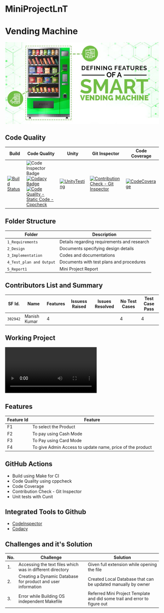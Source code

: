 # MiniProjectLnT

# Vending Machine
![VM](https://github.com/manish04-mu/MiniProjectLnT/blob/main/1_Requirements/VendingMachine.jpg)

## Code Quality
| Build                | Code Quality | Unity | Git Inspector | Code Coverage |
| -------------------- | ------------ | ------| ------------- | ------------- |
[![Build Status](https://github.com/manish04-mu/MiniProjectLnT/actions/workflows/c_build.yml/badge.svg)](https://github.com/manish04-mu/MiniProjectLnT/actions/workflows/c_build.yml) |![Code Inspector Badge](https://www.code-inspector.com/project/24906/score/svg) <br> [![Codacy Badge](https://api.codacy.com/project/badge/Grade/9a09ea0296474c01b3ad9a8cb54d4379)](https://app.codacy.com/gh/manish04-mu/MiniProjectLnT?utm_source=github.com&utm_medium=referral&utm_content=manish04-mu/MiniProjectLnT&utm_campaign=Badge_Grade_Settings) <br> [![Code Quality - Static Code - Cppcheck](https://github.com/manish04-mu/MiniProjectLnT/actions/workflows/cppcheck.yml/badge.svg)](https://github.com/manish04-mu/MiniProjectLnT/actions/workflows/cppcheck.yml)|[![UnityTesting](https://github.com/manish04-mu/MiniProjectLnT/actions/workflows/unitytesting.yml/badge.svg)](https://github.com/manish04-mu/MiniProjectLnT/actions/workflows/unitytesting.yml)|[![Contribution Check - Git Inspector](https://github.com/manish04-mu/MiniProjectLnT/actions/workflows/gitinspector.yml/badge.svg)](https://github.com/manish04-mu/MiniProjectLnT/actions/workflows/gitinspector.yml) | [![CodeCoverage](https://github.com/manish04-mu/MiniProjectLnT/actions/workflows/gcov.yml/badge.svg)](https://github.com/manish04-mu/MiniProjectLnT/actions/workflows/gcov.yml)


## Folder Structure
Folder             | Description
------------------ | -----------------------------------------
`1_Requirements`   | Details regarding requirements and research
`2_Design`         | Documents specifying design details
`3_Implementation` | Codes and documentations
`4_Test_plan and Output`      | Documents with test plans and procedures
`5_Report1` | Mini Project Report

## Contributors List and Summary

SF Id. |  Name   |    Features    | Issuess Raised |Issues Resolved|No Test Cases|Test Case Pass
-------|---------|----------------|----------------|---------------|-------------|--------------
`302942` | Manish Kumar  |  4|     |  | 4|4|     

## Working Project
![VM](https://github.com/manish04-mu/MiniProjectLnT/blob/main/4_TestPlan&Output/OutputFiles/OutputVideo.mp4)

## Features
| Feature Id | Feature |
| -----------|---------|
|F1| To select the Product |
|F2| To pay using Cash Mode|
|F3| To Pay using Card Mode |
|F4| To give Admin Access to update name, price of the product|

## GitHub Actions
* Build using Make for CI
* Code Quality using cppcheck
* Code Coverage
* Contribution Check - Git Inspector
* Unit tests with Cunit

## Integrated Tools to Github
*  [CodeInspector](https://frontend.code-inspector.com/home)
*  [Codacy](https://www.codacy.com/)

## Challenges and it's Solution
| No. | Challenge | Solution
|-----|-----------|--------
|1. | Accessing the text files which was in different directory | Given full extension while opening the file
|2. | Creating a Dynamic Database for product and user information| Created Local Database that can be updated manually by owner  |
|3. | Error while Building OS independent Makefile | Referred Mini Project Template and did some trail and error to figure out


